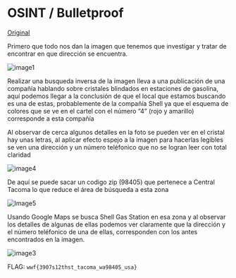 # OSINT / Bulletproof

[Original](https://id4nex.github.io/Bulletproof_OSINT/#)

Primero que todo nos dan la imagen que tenemos que investigar y tratar de encontrar en que dirección se encuentra.

![image1](https://github.com/user-attachments/assets/9fc5b0ad-61ad-47d8-9992-76e04eabf9ef)

Realizar una busqueda inversa de la imagen lleva a una publicación de una compañía hablando sobre cristales blindados en estaciones de gasolina, aquí podemos llegar a la conclusión de que el local que estamos buscando es una de estas, probablemente de la compañía Shell ya que el esquema de colores que se ve en el cartel con el número “4” (rojo y amarillo) corresponde a esta compañía

Al observar de cerca algunos detalles en la foto se pueden ver en el cristal hay unas letras, al aplicar efecto espejo a la imagen para hacerlas legibles se ven una dirección y un número teléfonico que no se logran leer con total claridad

![image4](https://github.com/user-attachments/assets/cd2eab17-4fa1-4e3f-93d7-0e51fc2c9c3d)

De aquí se puede sacar un codigo zip (98405) que pertenece a Central Tacoma lo que reduce el área de búsqueda a esta zona

![Image5](https://github.com/user-attachments/assets/2a697ba6-2696-4177-8ffd-0bbc55a813b5)

Usando Google Maps se busca Shell Gas Station en esa zona y al observar los detalles de algunas de ellas podemos ver claramente que la dirección y el número teléfonico de una de ellas, corresponden con los antes encontrados en la imagen.

![image3](https://github.com/user-attachments/assets/a0f34d9a-3040-4efe-adb3-b74bb8c0103d)

FLAG: `wwf{3907s12thst_tacoma_wa98405_usa}`


